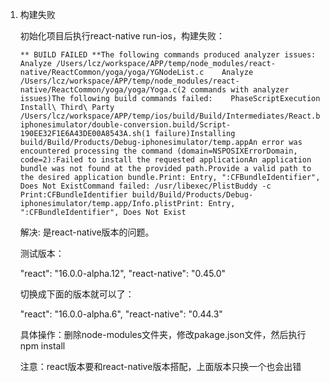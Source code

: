 1. 构建失败

   初始化项目后执行react-native run-ios，构建失败：

   ```
   ** BUILD FAILED **The following commands produced analyzer issues:    Analyze /Users/lcz/workspace/APP/temp/node_modules/react-native/ReactCommon/yoga/yoga/YGNodeList.c    Analyze /Users/lcz/workspace/APP/temp/node_modules/react-native/ReactCommon/yoga/yoga/Yoga.c(2 commands with analyzer issues)The following build commands failed:    PhaseScriptExecution Install\ Third\ Party /Users/lcz/workspace/APP/temp/ios/build/Build/Intermediates/React.build/Debug-iphonesimulator/double-conversion.build/Script-190EE32F1E6A43DE00A8543A.sh(1 failure)Installing build/Build/Products/Debug-iphonesimulator/temp.appAn error was encountered processing the command (domain=NSPOSIXErrorDomain, code=2):Failed to install the requested applicationAn application bundle was not found at the provided path.Provide a valid path to the desired application bundle.Print: Entry, ":CFBundleIdentifier", Does Not ExistCommand failed: /usr/libexec/PlistBuddy -c Print:CFBundleIdentifier build/Build/Products/Debug-iphonesimulator/temp.app/Info.plistPrint: Entry, ":CFBundleIdentifier", Does Not Exist
   ```

   解决: 是react-native版本的问题。

   测试版本：

   "react": "16.0.0-alpha.12",
   "react-native": "0.45.0"

   切换成下面的版本就可以了：

   "react": "16.0.0-alpha.6",
   "react-native": "0.44.3"

   具体操作：删除node-modules文件夹，修改pakage.json文件，然后执行npm install

   注意：react版本要和react-native版本搭配，上面版本只换一个也会出错